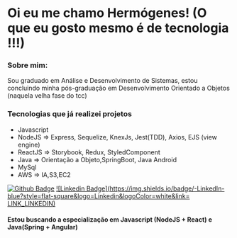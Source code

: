 # Oi eu me chamo Hermógenes! (O que eu gosto mesmo é de tecnologia !!!)

### Sobre mim:
<p>Sou graduado em Análise e Desenvolvimento de Sistemas, estou concluindo minha pós-graduação em Desenvolvimento Orientado a Objetos (naquela velha fase do tcc)</p>

### Tecnologias que já realizei projetos
<ul>
  <li>Javascript</li>
  <li>NodeJS => Express, Sequelize, KnexJs, Jest(TDD), Axios, EJS (view engine)</li>
  <li>ReactJS => Storybook, Redux, StyledComponent</li>
  <li>Java => Orientação a Objeto,SpringBoot, Java Android</li>
  <li>MySql</li>
  <li>AWS => IA,S3,EC2 </li>
</ul>

[![Github Badge](https://img.shields.io/badge/-Github-000?style=flat-square&logo=Github&logoColor=white&link=LINK_GIT)](https://github.com/Hermogenes00)
[![Linkedin Badge](https://img.shields.io/badge/-LinkedIn-blue?style=flat-square&logo=Linkedin&logoColor=white&link= LINK_LINKEDIN)](https://www.linkedin.com/in/hermogenesneto)

#### Estou buscando a especialização em Javascript (NodeJS + React) e Java(Spring + Angular)
